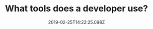---
title: "What tools does a developer use?"
date: 2019-02-25T14:22:25.098Z
cover_image: https://thepracticaldev.s3.amazonaws.com/i/6b50n5whypwviczdw9z0.png
---